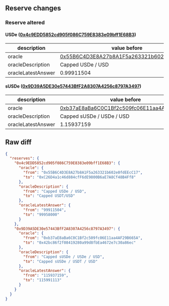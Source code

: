 ## Reserve changes

### Reserve altered

#### USDe ([0x4c9EDD5852cd905f086C759E8383e09bff1E68B3](https://etherscan.io/address/0x4c9EDD5852cd905f086C759E8383e09bff1E68B3))

| description | value before | value after |
| --- | --- | --- |
| oracle | [0x55B6C4D3E8A27b8A1F5a263321b602e0fdEEcC17](https://etherscan.io/address/0x55B6C4D3E8A27b8A1F5a263321b602e0fdEEcC17) | [0xC26D4a1c46d884cfF6dE9800B6aE7A8Cf48B4Ff8](https://etherscan.io/address/0xC26D4a1c46d884cfF6dE9800B6aE7A8Cf48B4Ff8) |
| oracleDescription | Capped USDe / USD | Capped USDT/USD |
| oracleLatestAnswer | 0.99911504 | 0.99958 |


#### sUSDe ([0x9D39A5DE30e57443BfF2A8307A4256c8797A3497](https://etherscan.io/address/0x9D39A5DE30e57443BfF2A8307A4256c8797A3497))

| description | value before | value after |
| --- | --- | --- |
| oracle | [0xb37aE8aBa6C0C1Bf2c509fc06E11aa4AF29B665A](https://etherscan.io/address/0xb37aE8aBa6C0C1Bf2c509fc06E11aa4AF29B665A) | [0x42bc86f2f08419280a99d8fbEa4672e7c30a86ec](https://etherscan.io/address/0x42bc86f2f08419280a99d8fbEa4672e7c30a86ec) |
| oracleDescription | Capped sUSDe / USDe / USD | Capped sUSDe / USDT / USD |
| oracleLatestAnswer | 1.15937159 | 1.15991113 |


## Raw diff

```json
{
  "reserves": {
    "0x4c9EDD5852cd905f086C759E8383e09bff1E68B3": {
      "oracle": {
        "from": "0x55B6C4D3E8A27b8A1F5a263321b602e0fdEEcC17",
        "to": "0xC26D4a1c46d884cfF6dE9800B6aE7A8Cf48B4Ff8"
      },
      "oracleDescription": {
        "from": "Capped USDe / USD",
        "to": "Capped USDT/USD"
      },
      "oracleLatestAnswer": {
        "from": "99911504",
        "to": "99958000"
      }
    },
    "0x9D39A5DE30e57443BfF2A8307A4256c8797A3497": {
      "oracle": {
        "from": "0xb37aE8aBa6C0C1Bf2c509fc06E11aa4AF29B665A",
        "to": "0x42bc86f2f08419280a99d8fbEa4672e7c30a86ec"
      },
      "oracleDescription": {
        "from": "Capped sUSDe / USDe / USD",
        "to": "Capped sUSDe / USDT / USD"
      },
      "oracleLatestAnswer": {
        "from": "115937159",
        "to": "115991113"
      }
    }
  }
}
```